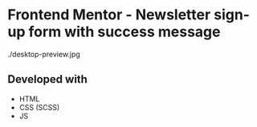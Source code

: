 # Frontend Mentor - Newsletter sign-up form with success message

./desktop-preview.jpg

## Developed with

- HTML
- CSS (SCSS)
- JS
